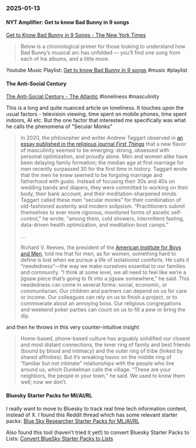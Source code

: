 ### 2025-01-13
#### NYT Amplifier: Get to know Bad Bunny in 9 songs
[Get to Know Bad Bunny in 9 Songs - The New York Times](https://www.nytimes.com/2025/01/10/arts/music/amplifier-newsletter-bad-bunny.html)

> Below is a chronological primer for those looking to understand how Bad Bunny’s musical arc has unfolded — you’ll find one song from each of his albums, and a little more.

Youtube Music Playlist: [Get to know Bad Bunny in 9 songs](https://music.youtube.com/playlist?list=PLu_RmAJBNiIL98U6-RMTxJo4sv_VtNSh-&si=NuMCB5OMtZs5EvPI) #music #playlist 

#### The Anti-Social Century
[The Anti-Social Century - The Atlantic](https://www.theatlantic.com/magazine/archive/2025/02/american-loneliness-personality-politics/681091/) #loneliness #masculinity 

This is a long and quite nuanced article on loneliness. It touches upon the usual factors - television viewing, time spent on mobile phones, time spent indoors, AI etc. But the one factor that interested me specifically was what he calls the phenomena of "Secular Monks"

> In 2020, the philosopher and writer Andrew Taggart observed in [an essay published in the religious journal _First Things_](https://www.firstthings.com/article/2020/03/secular-monks) that a new flavor of masculinity seemed to be emerging: strong, obsessed with personal optimization, and proudly alone. Men and women alike have been delaying family formation; the median age at first marriage for men recently surpassed 30 for the first time in history. Taggart wrote that the men he knew seemed to be forgoing marriage and fatherhood with gusto. Instead of focusing their 30s and 40s on wedding bands and diapers, they were committed to working on their body, their bank account, and their meditation-sharpened minds. Taggart called these men “secular monks” for their combination of old-fashioned austerity and modern solipsism. “Practitioners submit themselves to ever more rigorous, monitored forms of ascetic self-control,” he wrote, “among them, cold showers, intermittent fasting, data-driven health optimization, and meditation boot camps.”
> 
> …
> 
> Richard V. Reeves, the president of the [American Institute for Boys and Men](https://aibm.org/), told me that for men, as for women, something hard to define is lost when we pursue a life of isolationist comforts. He calls it “neededness”—the way we make ourselves essential to our families and community. “I think at some level, we all need to feel like we’re a jigsaw piece that’s going to fit into a jigsaw somewhere,” he said. This neededness can come in several forms: social, economic, or communitarian. Our children and partners can depend on us for care or income. Our colleagues can rely on us to finish a project, or to commiserate about an annoying boss. Our religious congregations and weekend poker parties can count on us to fill a pew or bring the dip.

and then he throws in this very counter-intuitive insight

> Home-based, phone-based culture has arguably solidified our closest and most distant connections, the inner ring of family and best friends (bound by blood and intimacy) and the outer ring of tribe (linked by shared affinities). But it’s wreaking havoc on the middle ring of “familiar but not intimate” relationships with the people who live around us, which Dunkelman calls the village. “These are your neighbors, the people in your town,” he said. We used to know them well; now we don’t.

#### Bluesky Starter Packs for MI/AI/RL
I really want to move to Bluesky to track real time tech information content, instead of X. I found this Reddit thread which has some relevant starter packs: [Blue Sky Researcher Starter Packs for ML/AI/RL](https://www.reddit.com/r/reinforcementlearning/comments/1gwqp7s/blue_sky_researcher_starter_packs_for_mlairl/)

Also found this tool (haven't tried it yet!) to convert Bluesky Starter Packs to Lists: [Convert BlueSky Starter Packs to Lists](https://markallen.io/bluesky-starter-pack-to-list)
